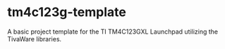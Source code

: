 # tm4c123g-template
A basic project template for the TI TM4C123GXL Launchpad utilizing the TivaWare libraries.
